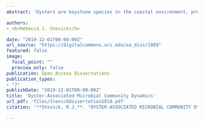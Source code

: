 ```yaml
---
abstract: 'Oysters are keystone species in the coastal environment, providing ecological, economic, and cultural services. A significant ecosystem service is their ability to improve water quality by filtration and denitrification. These ecological functions are made possible by oyster-associated microbes, but may also be threatened by microbial pathogens. This positions the oyster as a model system for the study of marine host-associated microbial diversity and function. However, studies of microbial diversity and function in shellfish are lacking, particularly in response to environmental perturbations. As coastal ecosystems change due to anthropogenic impacts and climate variability, it is important to understand how the oyster microbiome is affected and how this may impact the host. This dissertation emphasizes the significance of oyster-associated microbiomes and their importance to aquaculture disease prevention, wild fishery sustainability, and coastal restoration efficacy. As urbanization, coastal acidification, and disease outbreaks increase, it is important to understand these oyster-associated microbial community dynamics and how they might vary with environmental change.'

authors:
- <b>Rebecca J. Stevick</b>

date: "2019-12-01T00:00:00Z"
url_source: "https://digitalcommons.uri.edu/oa_diss/1089"
featured: false
image:
  focal_point: ""
  preview_only: false
publication: Open Access Dissertations
publication_types:
- "7"
publishDate: "2019-12-01T00:00:00Z"
title: 'Oyster-Associated Microbial Community Dynamics'
url_pdf: 'files/StevickDissertation2019.pdf'
citation: '**Stevick, R.J.**. "OYSTER-ASSOCIATED MICROBIAL COMMUNITY DYNAMICS" (2019). Open Access Dissertations. Paper 1089. https://digitalcommons.uri.edu/oa_diss/1089'

---
```

